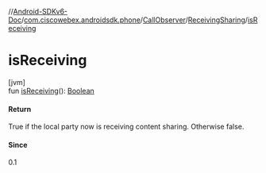 //[Android-SDKv6-Doc](../../../../index.md)/[com.ciscowebex.androidsdk.phone](../../index.md)/[CallObserver](../index.md)/[ReceivingSharing](index.md)/[isReceiving](is-receiving.md)

# isReceiving

[jvm]\
fun [isReceiving](is-receiving.md)(): [Boolean](https://kotlinlang.org/api/latest/jvm/stdlib/kotlin/-boolean/index.html)

#### Return

True if the local party now is receiving content sharing. Otherwise false.

#### Since

0.1
